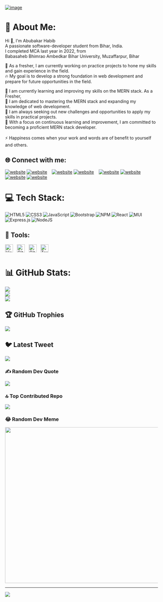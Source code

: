 [![image](https://user-images.githubusercontent.com/26720225/229844268-4f112acf-8cc5-41a1-a81c-040a0bf3300c.png)](https://pbs.twimg.com/profile_banners/739818907/1660448770/1500x500)

# 💫 About Me:
Hi 🙏, I'm Abubakar Habib<br>A passionate software-developer student from Bihar, India.<br>I completed MCA last year in 2022, from <br> 
Babasaheb Bhimrao Ambedkar Bihar University, Muzaffarpur, Bihar<br>

🔭 As a fresher, I am currently working on practice projects to hone my skills and gain experience in the field.<br>
🔥 My goal is to develop a strong foundation in web development and prepare for future opportunities in the field.<br>

🌱 I am currently learning and improving my skills on the MERN stack. As a Fresher, <br>
🌱 I am dedicated to mastering the MERN stack and expanding my knowledge of web development. <br>
🌱 I am always seeking out new challenges and opportunities to apply my skills in practical projects. <br>
🌱 With a focus on continuous learning and improvement, I am committed to becoming a proficient MERN stack developer.<br>
<br>
⚡  Happiness comes when your work and words are of benefit to yourself and others.<br>

## 🌐 Connect with me:
[![website](./img/linkedin-light.svg)](https://www.linkedin.com/in/abubakar-habib-58010b142#gh-light-mode-only)
[![website](./img/linkedin-dark.svg)](https://www.linkedin.com/in/abubakar-habib-58010b142#gh-dark-mode-only)
&nbsp;&nbsp;
[![website](./img/instagram-light.svg)](https://instagram.com/sufyanhabib80?igshid=ZDdkNTZiNTM=#gh-light-mode-only)
[![website](./img/instagram-dark.svg)](https://instagram.com/sufyanhabib80?igshid=ZDdkNTZiNTM=#gh-dark-mode-only)
&nbsp;&nbsp;
[![website](./img/twitter-light.svg)](https://twitter.com/sufyanhabib1?s=08#gh-light-mode-only)
[![website](./img/twitter-dark.svg)](https://twitter.com/sufyanhabib1?s=08#gh-dark-mode-only)
&nbsp;&nbsp;
[![website](./img/globe-light.svg)](https://codepen.io/sufyanhabib#gh-light-mode-only#gh-light-mode-only)
[![website](./img/globe-dark.svg)](https://codepen.io/sufyanhabib#gh-light-mode-only#gh-dark-mode-only)
 
 


# 💻 Tech Stack:
![HTML5](https://img.shields.io/badge/html5-%23E34F26.svg?style=flat&logo=html5&logoColor=white) ![CSS3](https://img.shields.io/badge/css3-%231572B6.svg?style=flat&logo=css3&logoColor=white) ![JavaScript](https://img.shields.io/badge/javascript-%23323330.svg?style=flat&logo=javascript&logoColor=%23F7DF1E) ![Bootstrap](https://img.shields.io/badge/bootstrap-%23563D7C.svg?style=flat&logo=bootstrap&logoColor=white) ![NPM](https://img.shields.io/badge/NPM-%23000000.svg?style=flat&logo=npm&logoColor=white) ![React](https://img.shields.io/badge/react-%2320232a.svg?style=flat&logo=react&logoColor=%2361DAFB) ![MUI](https://img.shields.io/badge/MUI-%230081CB.svg?style=flat&logo=material-ui&logoColor=white) ![Express.js](https://img.shields.io/badge/express.js-%23404d59.svg?style=flat&logo=express&logoColor=%2361DAFB) ![NodeJS](https://img.shields.io/badge/node.js-6DA55F?style=flat&logo=node.js&logoColor=white)
 
## 🧰 Tools:
<img align="left" alt="Visual Studio Code" width="26px" src="https://cdn.jsdelivr.net/gh/devicons/devicon/icons/vscode/vscode-original.svg" style="padding-right:10px;" />
<img align="left" alt="Git" width="26px" src="https://cdn.jsdelivr.net/gh/devicons/devicon/icons/git/git-original.svg" style="padding-right:10px;" />
<img align="left" alt="GitHub" width="26px" src="https://user-images.githubusercontent.com/3369400/139447912-e0f43f33-6d9f-45f8-be46-2df5bbc91289.png" style="padding-right:10px;" />
<img align="left" alt="Terminal" width="26px" src="./img/terminal-dark.svg" />

<br />
<br />

# 📊 GitHub Stats:
![](https://github-readme-stats.vercel.app/api?username=sufyanhabib&theme=react&hide_border=false&include_all_commits=true&count_private=true)<br/>
![](https://github-readme-streak-stats.herokuapp.com/?user=sufyanhabib&theme=react&hide_border=false)<br/>
![](https://github-readme-stats.vercel.app/api/top-langs/?username=sufyanhabib&theme=react&hide_border=false&include_all_commits=true&count_private=true&layout=compact)

## 🏆 GitHub Trophies
![](https://github-profile-trophy.vercel.app/?username=sufyanhabib&theme=onestar&no-frame=false&no-bg=false&margin-w=4)


## 🐦 Latest Tweet
[![](https://gtce.itsvg.in/api?username=https://twitter.com/sufyanhabib1?s=08)](https://github.com/VishwaGauravIn/github-twitter-card-embed)


### ✍️ Random Dev Quote
![](https://quotes-github-readme.vercel.app/api?type=horizontal&theme=radical)

### 🔝 Top Contributed Repo
![](https://github-contributor-stats.vercel.app/api?username=sufyanhabib&limit=5&theme=tokyonight&combine_all_yearly_contributions=true)

### 😂 Random Dev Meme
<img src="https://rm.up.railway.app/" width="512px"/>

---
[![](https://visitcount.itsvg.in/api?id=sufyanhabib&icon=5&color=1)](https://visitcount.itsvg.in)
 

<!-- Proudly created with GPRM ( https://gprm.itsvg.in ) -->
